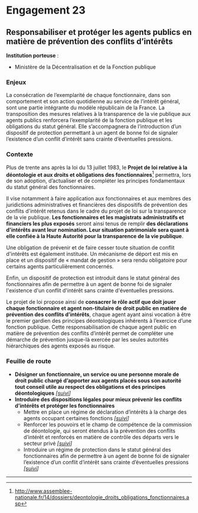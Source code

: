 # Engagement 23

## Responsabiliser et protéger les agents publics en matière de prévention des conflits d’intérêts

**Institution porteuse** :
- Ministère de la Décentralisation et de la Fonction publique

### Enjeux

La consécration de l’exemplarité de chaque fonctionnaire, dans son comportement et son action quotidienne au service de l’intérêt général, sont une partie intégrante du modèle républicain de la France. La transposition des mesures relatives à la transparence de la vie publique aux agents publics renforcera l’exemplarité de la fonction publique et les obligations du statut général. Elle s’accompagnera de l’introduction d’un dispositif de protection permettant à un agent de bonne foi de signaler l’existence d’un conflit d’intérêt sans crainte d’éventuelles pressions.

### Contexte

Plus de trente ans après la loi du 13 juillet 1983, le **Projet de loi relative à la déontologie et aux droits et obligations des fonctionnaires**[^1] permettra, lors de son adoption, d’actualiser et de compléter les principes fondamentaux du statut général des fonctionnaires.

Il vise notamment à faire application aux fonctionnaires et aux membres des juridictions administratives et financières des dispositifs de prévention des conflits d'intérêt retenus dans le cadre du projet de loi sur la transparence de la vie publique. **Les fonctionnaires et les magistrats administratifs et financiers les plus exposés** seront ainsi tenus de remplir **des déclarations d'intérêts avant leur nomination. Leur situation patrimoniale sera quant à elle confiée à la Haute Autorité pour la transparence de la vie publique**.

Une obligation de prévenir et de faire cesser toute situation de conflit d'intérêts est également instituée. Un mécanisme de déport est mis en place et un dispositif de « mandat de gestion » sera rendu obligatoire pour certains agents particulièrement concernés.

Enfin, un dispositif de protection est introduit dans le statut général des fonctionnaires afin de permettre à un agent de bonne foi de signaler l'existence d'un conflit d'intérêt sans crainte d'éventuelles pressions.

Le projet de loi propose ainsi de **consacrer le rôle actif que doit jouer chaque fonctionnaire et agent non-titulaire de droit public en matière de prévention des conflits d’intérêts**, chaque agent ayant ainsi vocation à être le premier gardien des principes déontologiques inhérents à l’exercice d’une fonction publique. Cette responsabilisation de chaque agent public en matière de prévention des conflits d’intérêt permet de compléter une démarche de prévention jusque-là exercée par les seules autorités hiérarchiques des agents exposés au risque.

### Feuille de route

- **Désigner un fonctionnaire, un service ou une personne morale de droit public chargé d’apporter aux agents placés sous son autorité tout conseil utile au respect des obligations et des principes déontologiques**
  _[[suivi](https://git.framasoft.org/etalab/suivi/issues/190)]_
- **Introduire des dispositions légales pour mieux prévenir les conflits d’intérêts et protéger les fonctionnaires**
    - Mettre en place un régime de déclaration d’intérêts à la charge des agents occupant certaines fonctions
      _[[suivi](https://git.framasoft.org/etalab/suivi/issues/191)]_
    - Renforcer les pouvoirs et le champ de compétence de la commission de déontologie, qui seront étendus à la prévention des conflits d’intérêt et renforcés en matière de contrôle des départs vers le secteur privé
      _[[suivi](https://git.framasoft.org/etalab/suivi/issues/192)]_
    - Introduire un régime de protection dans le statut général des fonctionnaires afin de permettre à un agent de bonne foi de signaler l’existence d’un conflit d’intérêt sans crainte d’éventuelles pressions
      _[[suivi](https://git.framasoft.org/etalab/suivi/issues/193)]_

----

[^1]: http://www.assemblee-nationale.fr/14/dossiers/deontologie_droits_obligations_fonctionnaires.asp
